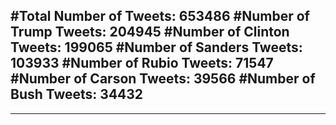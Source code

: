 #Total Number of Tweets: 653486 
#Number of Trump Tweets: 204945
#Number of Clinton Tweets: 199065
#Number of Sanders Tweets: 103933
#Number of Rubio Tweets: 71547
#Number of Carson Tweets: 39566
#Number of Bush Tweets: 34432
---
---
